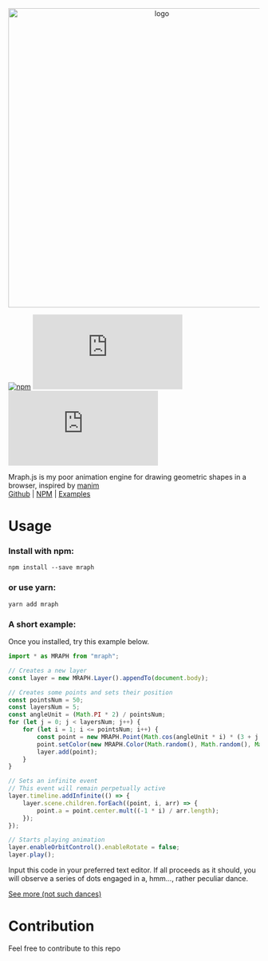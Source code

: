 <div align="center">
    <image src='https://seiyacooper.github.io/Mraph.js/Mraph_logo.png' width="600px" alt='logo'></image>
</div>

[![npm](https://img.shields.io/npm/v/mraph)](https://www.npmjs.com/package/mraph)
[![GitHub](https://img.shields.io/github/license/SeiyaCooper/Mraph.js)](https://github.com/SeiyaCooper/Mraph.js/blob/main/LICENSE)
[![last commit](https://img.shields.io/github/last-commit/SeiyaCooper/Mraph.js)](https://github.com/SeiyaCooper/Mraph.js/commits/main)

Mraph.js is my poor animation engine for drawing geometric shapes in a browser, inspired by [manim](https://github.com/3b1b/manim)   
[Github](https://github.com/SeiyaCooper/Mraph.js) |
[NPM](https://www.npmjs.com/package/mraph) |
[Examples](https://seiyacooper.github.io/Mraph.js/gallery)

# Usage

### Install with npm:

```shell
npm install --save mraph
```

### or use yarn:

```shell
yarn add mraph
```

### A short example:

Once you installed, try this example below.

```js
import * as MRAPH from "mraph";

// Creates a new layer
const layer = new MRAPH.Layer().appendTo(document.body);

// Creates some points and sets their position
const pointsNum = 50;
const layersNum = 5;
const angleUnit = (Math.PI * 2) / pointsNum;
for (let j = 0; j < layersNum; j++) {
    for (let i = 1; i <= pointsNum; i++) {
        const point = new MRAPH.Point(Math.cos(angleUnit * i) * (3 + j * 2), Math.sin(angleUnit * i) * (3 + j * 2));
        point.setColor(new MRAPH.Color(Math.random(), Math.random(), Math.random()));
        layer.add(point);
    }
}

// Sets an infinite event
// This event will remain perpetually active
layer.timeline.addInfinite(() => {
    layer.scene.children.forEach((point, i, arr) => {
        point.a = point.center.mult((-1 * i) / arr.length);
    });
});

// Starts playing animation
layer.enableOrbitControl().enableRotate = false;
layer.play();
```

Input this code in your preferred text editor.
If all proceeds as it should, you will observe a series of dots engaged in a, hmm..., rather peculiar dance.

[See more (not such dances)](/Mraph.js/gallery)

# Contribution

Feel free to contribute to this repo
